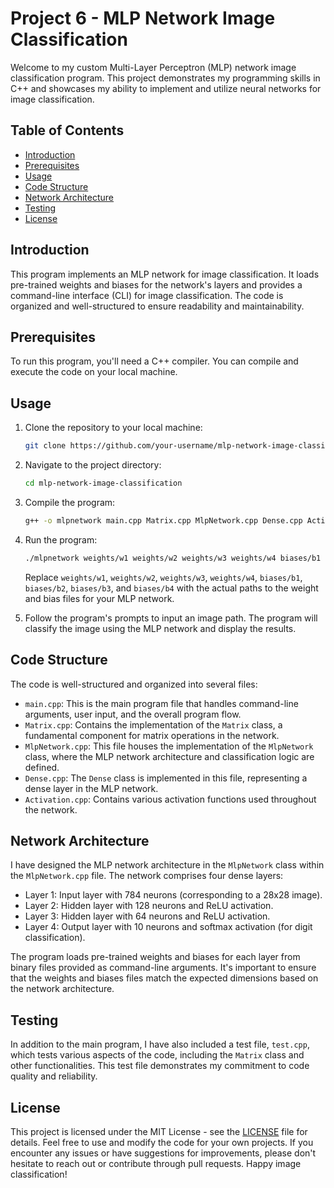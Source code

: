 # Project 6 - MLP Network Image Classification

Welcome to my custom Multi-Layer Perceptron (MLP) network image classification program. This project demonstrates my programming skills in C++ and showcases my ability to implement and utilize neural networks for image classification.

## Table of Contents

- [Introduction](#introduction)
- [Prerequisites](#prerequisites)
- [Usage](#usage)
- [Code Structure](#code-structure)
- [Network Architecture](#network-architecture)
- [Testing](#testing)
- [License](#license)

## Introduction

This program implements an MLP network for image classification. It loads pre-trained weights and biases for the network's layers and provides a command-line interface (CLI) for image classification. The code is organized and well-structured to ensure readability and maintainability.

## Prerequisites

To run this program, you'll need a C++ compiler. You can compile and execute the code on your local machine.

## Usage

1. Clone the repository to your local machine:

   ```bash
   git clone https://github.com/your-username/mlp-network-image-classification.git
   ```

2. Navigate to the project directory:

   ```bash
   cd mlp-network-image-classification
   ```

3. Compile the program:

   ```bash
   g++ -o mlpnetwork main.cpp Matrix.cpp MlpNetwork.cpp Dense.cpp Activation.cpp -std=c++11
   ```

4. Run the program:

   ```bash
   ./mlpnetwork weights/w1 weights/w2 weights/w3 weights/w4 biases/b1 biases/b2 biases/b3 biases/b4
   ```

   Replace `weights/w1`, `weights/w2`, `weights/w3`, `weights/w4`, `biases/b1`, `biases/b2`, `biases/b3`, and `biases/b4` with the actual paths to the weight and bias files for your MLP network.

5. Follow the program's prompts to input an image path. The program will classify the image using the MLP network and display the results.

## Code Structure

The code is well-structured and organized into several files:

- `main.cpp`: This is the main program file that handles command-line arguments, user input, and the overall program flow.
- `Matrix.cpp`: Contains the implementation of the `Matrix` class, a fundamental component for matrix operations in the network.
- `MlpNetwork.cpp`: This file houses the implementation of the `MlpNetwork` class, where the MLP network architecture and classification logic are defined.
- `Dense.cpp`: The `Dense` class is implemented in this file, representing a dense layer in the MLP network.
- `Activation.cpp`: Contains various activation functions used throughout the network.

## Network Architecture

I have designed the MLP network architecture in the `MlpNetwork` class within the `MlpNetwork.cpp` file. The network comprises four dense layers:

- Layer 1: Input layer with 784 neurons (corresponding to a 28x28 image).
- Layer 2: Hidden layer with 128 neurons and ReLU activation.
- Layer 3: Hidden layer with 64 neurons and ReLU activation.
- Layer 4: Output layer with 10 neurons and softmax activation (for digit classification).

The program loads pre-trained weights and biases for each layer from binary files provided as command-line arguments. It's important to ensure that the weights and biases files match the expected dimensions based on the network architecture.

## Testing

In addition to the main program, I have also included a test file, `test.cpp`, which tests various aspects of the code, including the `Matrix` class and other functionalities. This test file demonstrates my commitment to code quality and reliability.

## License

This project is licensed under the MIT License - see the [LICENSE](LICENSE) file for details. Feel free to use and modify the code for your own projects. If you encounter any issues or have suggestions for improvements, please don't hesitate to reach out or contribute through pull requests. Happy image classification!